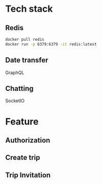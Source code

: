 # Tech stack
## Redis
```bash
docker pull redis
docker run -p 6379:6379 -it redis:latest
```

## Date transfer
GraphQL

## Chatting
SocketIO

# Feature
## Authorization
## Create trip
## Trip Invitation

